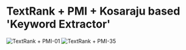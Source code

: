# TextRank + PMI + Kosaraju based 'Keyword Extractor'

![TextRank + PMI-01](https://user-images.githubusercontent.com/11865340/122011597-3bdeb780-cdf7-11eb-8e82-419906dedeea.png)
![TextRank + PMI-35](https://user-images.githubusercontent.com/11865340/122011646-48fba680-cdf7-11eb-9459-f12af798eb56.png)

